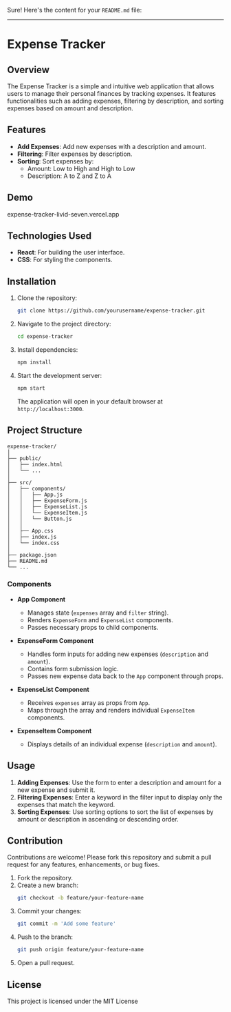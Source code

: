 Sure! Here's the content for your `README.md` file:

---

# Expense Tracker

## Overview

The Expense Tracker is a simple and intuitive web application that allows users to manage their personal finances by tracking expenses. It features functionalities such as adding expenses, filtering by description, and sorting expenses based on amount and description.

## Features

- **Add Expenses**: Add new expenses with a description and amount.
- **Filtering**: Filter expenses by description.
- **Sorting**: Sort expenses by:
  - Amount: Low to High and High to Low
  - Description: A to Z and Z to A

## Demo

expense-tracker-livid-seven.vercel.app

## Technologies Used

- **React**: For building the user interface.
- **CSS**: For styling the components.

## Installation

1. Clone the repository:
   ```bash
   git clone https://github.com/yourusername/expense-tracker.git
   ```
2. Navigate to the project directory:
   ```bash
   cd expense-tracker
   ```
3. Install dependencies:
   ```bash
   npm install
   ```
4. Start the development server:
   ```bash
   npm start
   ```
   The application will open in your default browser at `http://localhost:3000`.

## Project Structure

```
expense-tracker/
│
├── public/
│   ├── index.html
│   └── ...
│
├── src/
│   ├── components/
│   │   ├── App.js
│   │   ├── ExpenseForm.js
│   │   ├── ExpenseList.js
│   │   └── ExpenseItem.js
│   │   └── Button.js
│   │
│   ├── App.css
│   ├── index.js
│   └── index.css
│
├── package.json
├── README.md
└── ...
```

### Components

- **App Component**

  - Manages state (`expenses` array and `filter` string).
  - Renders `ExpenseForm` and `ExpenseList` components.
  - Passes necessary props to child components.

- **ExpenseForm Component**

  - Handles form inputs for adding new expenses (`description` and `amount`).
  - Contains form submission logic.
  - Passes new expense data back to the `App` component through props.

- **ExpenseList Component**

  - Receives `expenses` array as props from `App`.
  - Maps through the array and renders individual `ExpenseItem` components.

- **ExpenseItem Component**
  - Displays details of an individual expense (`description` and `amount`).

## Usage

1. **Adding Expenses**: Use the form to enter a description and amount for a new expense and submit it.
2. **Filtering Expenses**: Enter a keyword in the filter input to display only the expenses that match the keyword.
3. **Sorting Expenses**: Use sorting options to sort the list of expenses by amount or description in ascending or descending order.

## Contribution

Contributions are welcome! Please fork this repository and submit a pull request for any features, enhancements, or bug fixes.

1. Fork the repository.
2. Create a new branch:
   ```bash
   git checkout -b feature/your-feature-name
   ```
3. Commit your changes:
   ```bash
   git commit -m 'Add some feature'
   ```
4. Push to the branch:
   ```bash
   git push origin feature/your-feature-name
   ```
5. Open a pull request.

## License

This project is licensed under the MIT License

